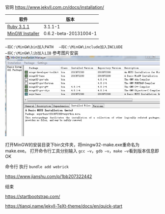 [Jekyll]: https://www.jekyll.com.cn/docs/installation/

官网 https://www.jekyll.com.cn/docs/installation/

| 软件                                                        | 版本                  |
| ----------------------------------------------------------- | --------------------- |
| [Ruby 3.1.1](Software/rubyinstaller-devkit-3.1.1-1-x64.exe) | 3.1.1-1               |
| [MinGW Installer](Software/mingw-get-setup.exe)             | 0.6.2-beta-20131004-1 |
|                                                             |                       |

`–将C:\MinGW\bin加入PATH`　	
`–将C:\MinGW\include加入INCLUDE `	
`–将C:\MinGW\lib加入LIB`
参考图片安装
![img](Images\040329327517381.png)

打开MinGW的安装目录下bin文件夹，将mingw32-make.exe重命名为make.exe。
打开命令行工具分别输入 `gcc –v`，`gdb –v`，`make –v`看到版本信息即OK

[Ruby 3.0 webrick]: https://www.ruby-lang.org/en/news/2020/12/25/ruby-3-0-0-released/

命令行 执行 `bundle add webrick`



https://www.jianshu.com/p/1bb207322442

结束

https://startbootstrap.com/

https://tianqi.name/jekyll-TeXt-theme/docs/en/quick-start
